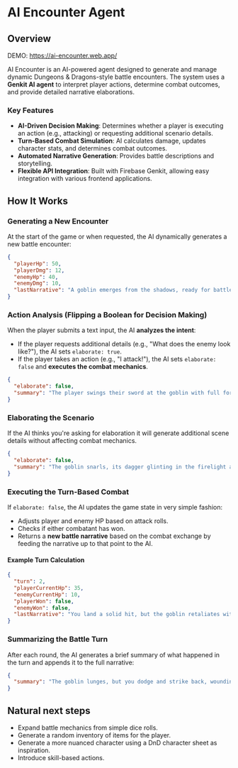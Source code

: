 # AI Encounter Agent

## Overview

DEMO: https://ai-encounter.web.app/

AI Encounter is an AI-powered agent designed to generate and manage dynamic Dungeons & Dragons-style battle encounters. The system uses a **Genkit AI agent** to interpret player actions, determine combat outcomes, and provide detailed narrative elaborations.

### **Key Features**
- **AI-Driven Decision Making**: Determines whether a player is executing an action (e.g., attacking) or requesting additional scenario details.
- **Turn-Based Combat Simulation**: AI calculates damage, updates character stats, and determines combat outcomes.
- **Automated Narrative Generation**: Provides battle descriptions and storytelling.
- **Flexible API Integration**: Built with Firebase Genkit, allowing easy integration with various frontend applications.

## **How It Works**

### **Generating a New Encounter**
At the start of the game or when requested, the AI dynamically generates a new battle encounter:
```json
{
  "playerHp": 50,
  "playerDmg": 12,
  "enemyHp": 40,
  "enemyDmg": 10,
  "lastNarrative": "A goblin emerges from the shadows, ready for battle!"
}
```

### **Action Analysis** (Flipping a Boolean for Decision Making)

When the player submits a text input, the AI **analyzes the intent**:
- If the player requests additional details (e.g., "What does the enemy look like?"), the AI sets `elaborate: true`.
- If the player takes an action (e.g., "I attack!"), the AI sets `elaborate: false` and **executes the combat mechanics**.

```json
{
  "elaborate": false,
  "summary": "The player swings their sword at the goblin with full force."
}
```

### **Elaborating the Scenario**
If the AI thinks you're asking for elaboration it will generate additional scene details without affecting combat mechanics.

```json
{
  "elaborate": false,
  "summary": "The goblin snarls, its dagger glinting in the firelight as it circles you warily."
}
```

### **Executing the Turn-Based Combat**
If `elaborate: false`, the AI updates the game state in very simple fashion:
- Adjusts player and enemy HP based on attack rolls.
- Checks if either combatant has won.
- Returns a **new battle narrative** based on the combat exchange by feeding the narrative up to that point to the AI.

#### Example Turn Calculation
```json
{
  "turn": 2,
  "playerCurrentHp": 35,
  "enemyCurrentHp": 10,
  "playerWon": false,
  "enemyWon": false,
  "lastNarrative": "You land a solid hit, but the goblin retaliates with a swift cut to your arm."
}
```


### **Summarizing the Battle Turn**
After each round, the AI generates a brief summary of what happened in the turn and appends it to the full narrative:
```json
{
  "summary": "The goblin lunges, but you dodge and strike back, wounding its shoulder."
}
```

## **Natural next steps**
- Expand battle mechanics from simple dice rolls.
- Generate a random inventory of items for the player.
- Generate a more nuanced character using a DnD character sheet as inspiration.
- Introduce skill-based actions.

